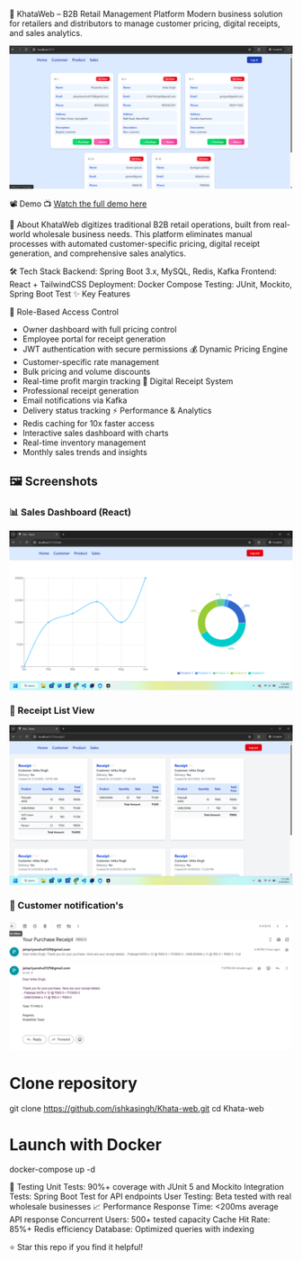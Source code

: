 🧾 KhataWeb – B2B Retail Management Platform
Modern business solution for retailers and distributors to manage customer pricing, digital receipts, and sales analytics.

![Banner](./Images/home.png)

📽️ Demo
📺 [Watch the full demo here](https://drive.google.com/file/d/1GVL3HYnqBB4093LwK8CErW2r5FE_6zB8/view?usp=sharing)

🎯 About
KhataWeb digitizes traditional B2B retail operations, built from real-world wholesale business needs. This platform eliminates manual processes with automated customer-specific pricing, digital receipt generation, and comprehensive sales analytics.

🛠️ Tech Stack
Backend: Spring Boot 3.x, MySQL, Redis, Kafka
Frontend: React + TailwindCSS
Deployment: Docker Compose
Testing: JUnit, Mockito, Spring Boot Test
✨ Key Features

🔐 Role-Based Access Control
 * Owner dashboard with full pricing control
 * Employee portal for receipt generation
 * JWT authentication with secure permissions
💰 Dynamic Pricing Engine
 * Customer-specific rate management
 * Bulk pricing and volume discounts
 * Real-time profit margin tracking
🧾 Digital Receipt System
 * Professional receipt generation
 * Email notifications via Kafka
 * Delivery status tracking
⚡ Performance & Analytics
 * Redis caching for 10x faster access
 * Interactive sales dashboard with charts
 * Real-time inventory management
 * Monthly sales trends and insights

## 🖼️ Screenshots
### 📊 Sales Dashboard (React)
![Sales Chart](./Images/sales.png)
### 🧾 Receipt List View
![Receipt View](./Images/receipt.png)
### 🧑 Customer notification's
![Pricing Page](./Images/email.png)


# Clone repository
git clone https://github.com/ishkasingh/Khata-web.git
cd Khata-web

# Launch with Docker
docker-compose up -d

🧪 Testing
Unit Tests: 90%+ coverage with JUnit 5 and Mockito
Integration Tests: Spring Boot Test for API endpoints
User Testing: Beta tested with real wholesale businesses
📈 Performance
Response Time: <200ms average API response
Concurrent Users: 500+ tested capacity
Cache Hit Rate: 85%+ Redis efficiency
Database: Optimized queries with indexing

⭐ Star this repo if you find it helpful!

